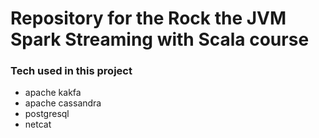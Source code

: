 # Repository for the Rock the JVM Spark Streaming with Scala course



### Tech used in this project

- apache kakfa
- apache cassandra
- postgresql
- netcat